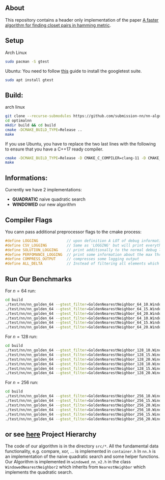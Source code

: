 About 
-----
This repository contains a header only implementation of the paper [A faster algorithm for finding closet pairs in hamming metric](https://arxiv.org/abs/2102.02597). 

Setup
-----
Arch Linux
```bash
sudo pacman -S gtest
```

Ubuntu:
You need to follow [this](https://gist.github.com/Cartexius/4c437c084d6e388288201aadf9c8cdd5) guide to install the googletest suite.
```bash
sudo apt install gtest
```

Build:
------
arch linux
```bash
git clone --recurse-submodules https://github.com/submission-nn/nn-algorithm
cd optimalnn
mkdir build && cd build
cmake -DCMAKE_BUILD_TYPE=Release ..
make 
```

If you use Ubuntu, you have to replace the two last lines with the following to ensure that you have a C++17 ready compiler.
```bash
cmake -DCMAKE_BUILD_TYPE=Release -D CMAKE_C_COMPILER=clang-11 -D CMAKE_CXX_COMPILER=clang++-11  ..
make 
```
Informations:
-----
Currently we have 2 implementations:
- __QUADRATIC__     naive quadratic search
- __WINDOWED__      our new algorithm

Compiler Flags 
------
You cann pass additional preprocessor flags to the cmake process:
```cpp
#define LOGGING             // upon definition A LOT of debug information will be printed
#define CSV_LOGGING         // Same as 'LOGGING' but will print everything as a CSV file. DO NOT use TOGETHER WITH 'LOGGING'
#define SOLUTION_LOGGING    // print additionally to the normal debug log every solution found. 
#define PERFOMANCE_LOGGING  // print some information about the max three depth,.... Extends the `LOGGING`
#define COMPRESS_OUTPUT     // compresses some logging output
#define ALL_DELTA           // Instead of filtering all elements which do not have weight wt(x+z) = \delta k, we allow each element to have weight wt(x+z) <= \delta k
```

Run Our Benchmarks
-----

For $n=64$ run:
```bash
cd build
./test/nn/nn_golden_64 --gtest_filter=GoldenNearestNeighbor_64_10.Windowed:GoldenNearestNeighbor_64_10/*.Windowed:*/GoldenNearestNeighbor_64_10
./test/nn/nn_golden_64 --gtest_filter=GoldenNearestNeighbor_64_15.Windowed:GoldenNearestNeighbor_64_15/*.Windowed:*/GoldenNearestNeighbor_64_15
./test/nn/nn_golden_64 --gtest_filter=GoldenNearestNeighbor_64_20.Windowed:GoldenNearestNeighbor_64_20/*.Windowed:*/GoldenNearestNeighbor_64_20
./test/nn/nn_golden_64 --gtest_filter=GoldenNearestNeighbor_64_10.WindowedWithEpsilon:GoldenNearestNeighbor_64_10/*.WindowedWithEpsilon:*/GoldenNearestNeighbor_64_10
./test/nn/nn_golden_64 --gtest_filter=GoldenNearestNeighbor_64_15.WindowedWithEpsilon:GoldenNearestNeighbor_64_15/*.WindowedWithEpsilon:*/GoldenNearestNeighbor_64_15
./test/nn/nn_golden_64 --gtest_filter=GoldenNearestNeighbor_64_20.WindowedWithEpsilon:GoldenNearestNeighbor_64_20/*.WindowedWithEpsilon:*/GoldenNearestNeighbor_64_20
```

For $n=128$ run:
```bash
cd build
./test/nn/nn_golden_64 --gtest_filter=GoldenNearestNeighbor_128_10.Windowed:GoldenNearestNeighbor_128_10/*.Windowed:*/GoldenNearestNeighbor_128_10
./test/nn/nn_golden_64 --gtest_filter=GoldenNearestNeighbor_128_15.Windowed:GoldenNearestNeighbor_128_15/*.Windowed:*/GoldenNearestNeighbor_128_15
./test/nn/nn_golden_64 --gtest_filter=GoldenNearestNeighbor_128_20.Windowed:GoldenNearestNeighbor_128_20/*.Windowed:*/GoldenNearestNeighbor_128_20
./test/nn/nn_golden_64 --gtest_filter=GoldenNearestNeighbor_128_10.WindowedWithEpsilon:GoldenNearestNeighbor_128_10/*.WindowedWithEpsilon:*/GoldenNearestNeighbor_128_10
./test/nn/nn_golden_64 --gtest_filter=GoldenNearestNeighbor_128_15.WindowedWithEpsilon:GoldenNearestNeighbor_128_15/*.WindowedWithEpsilon:*/GoldenNearestNeighbor_128_15
./test/nn/nn_golden_64 --gtest_filter=GoldenNearestNeighbor_128_20.WindowedWithEpsilon:GoldenNearestNeighbor_128_20/*.WindowedWithEpsilon:*/GoldenNearestNeighbor_128_20
```
For $n=256$ run:
```bash
cd build
./test/nn/nn_golden_64 --gtest_filter=GoldenNearestNeighbor_256_10.Windowed:GoldenNearestNeighbor_256_10/*.Windowed:*/GoldenNearestNeighbor_256_10
./test/nn/nn_golden_64 --gtest_filter=GoldenNearestNeighbor_256_15.Windowed:GoldenNearestNeighbor_256_15/*.Windowed:*/GoldenNearestNeighbor_256_15
./test/nn/nn_golden_64 --gtest_filter=GoldenNearestNeighbor_256_20.Windowed:GoldenNearestNeighbor_256_20/*.Windowed:*/GoldenNearestNeighbor_256_20
./test/nn/nn_golden_64 --gtest_filter=GoldenNearestNeighbor_256_10.WindowedWithEpsilon:GoldenNearestNeighbor_256_10/*.WindowedWithEpsilon:*/GoldenNearestNeighbor_256_10
./test/nn/nn_golden_64 --gtest_filter=GoldenNearestNeighbor_256_15.WindowedWithEpsilon:GoldenNearestNeighbor_256_15/*.WindowedWithEpsilon:*/GoldenNearestNeighbor_256_15
./test/nn/nn_golden_64 --gtest_filter=GoldenNearestNeighbor_256_20.WindowedWithEpsilon:GoldenNearestNeighbor_256_20/*.WindowedWithEpsilon:*/GoldenNearestNeighbor_256_20
```

or see [here](https://floydz.github.io/NNAlgorithm/dev/bench/)
Project Hierarchy
-----
The code of our algorithm is in the directory `src/*`. 
All the fundamental data functionality, e.g. compare, xor, ... is implemented in `container.h` In `nn.h` is an implementation of the naive quadratic search and some helper functions. Our Algorithm is implemented in `windowed_nn_v2.h` in the class `WindowedNearestNeighbor2` which inherits from `NearestNeighbor` which implements the quadratic search. 
